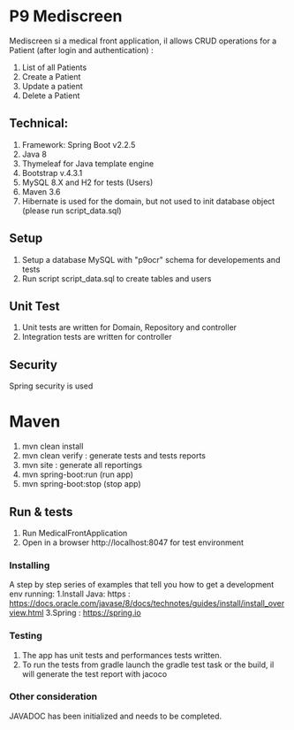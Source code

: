 # P9 Mediscreen
Mediscreen si a medical front application, il allows CRUD operations for a Patient (after login and authentication) : 
1. List of all Patients
1. Create a Patient
2. Update a patient
3. Delete a Patient
  

## Technical:
1. Framework: Spring Boot v2.2.5
2. Java 8
3. Thymeleaf for Java template engine
4. Bootstrap v.4.3.1
5. MySQL 8.X and H2 for tests (Users)
6. Maven 3.6
7. Hibernate is used for the domain, but not used to init database object (please run script_data.sql)

## Setup 
1. Setup a database MySQL with "p9ocr" schema for developements and tests
2. Run script script_data.sql to create tables and users

## Unit Test
1. Unit tests are written for Domain, Repository and controller
2. Integration tests are written for controller

## Security
Spring security is used

# Maven
1. mvn clean install
2. mvn clean verify  : generate tests and tests reports
3. mvn site  : generate all reportings
4. mvn spring-boot:run (run app)
5. mvn spring-boot:stop (stop app) 

## Run & tests
1. Run MedicalFrontApplication
2. Open in a browser http://localhost:8047 for test environment

### Installing
A step by step series of examples that tell you how to get a development env running:
1.Install Java: https : https://docs.oracle.com/javase/8/docs/technotes/guides/install/install_overview.html
3.Spring : https://spring.io


### Testing
1. The app has unit tests and performances tests written.
2. To run the tests from gradle launch the gradle test task or the build, il will generate the test report with jacoco


### Other consideration
JAVADOC has been initialized and needs to be completed.